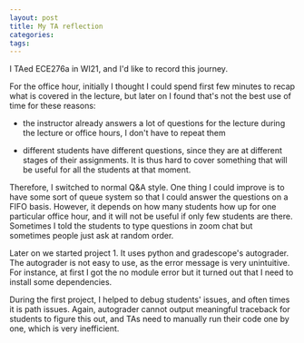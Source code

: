 ```yaml
---
layout: post
title: My TA reflection
categories: 
tags:
---
```


I TAed ECE276a in WI21, and I'd like to record this journey. 

For the office hour, initially I thought I could spend first few minutes to recap what is covered in the lecture, but later on I found that's not the best use of time for these reasons:

- the instructor already answers a lot of questions for the lecture during the lecture or office hours, I don't have to repeat them 

- different students have different questions, since they are at different stages of their assignments. It is thus hard to cover something that will be useful for all the students at that moment. 

Therefore, I switched to normal Q&A style. One thing I could improve is to have some sort of queue system so that I could answer the questions on a FIFO basis. However, it depends on how many students how up for one particular office hour, and it will not be useful if only few students are there. Sometimes I told the students to type questions in zoom chat but sometimes people just ask at random order. 

Later on we started project 1. It uses python and gradescope's autograder. The autograder is not easy to use, as the error message is very unintuitive. For instance, at first I got the no module error but it turned out that I need to install some dependencies. 

During the first project, I helped to debug students' issues, and often times it is path issues. Again, autograder cannot output meaningful traceback for students to figure this out, and TAs need to manually run their code one by one, which is very inefficient. 
 




